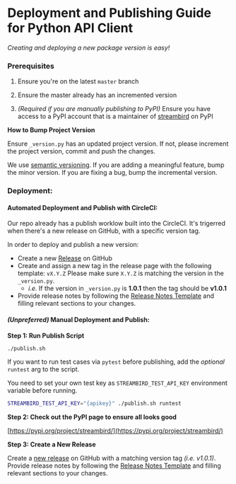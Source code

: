 # Deployment and Publishing Guide for Python API Client

_Creating and deploying a new package version is easy!_

### Prerequisites

1. Ensure you're on the latest `master` branch

2. Ensure the master already has an incremented version

3. *(Required if you are manually publishing to PyPI)* Ensure you have access to a PyPI account that is a maintainer of [streambird](https://pypi.org/project/streambird/) on PyPI

**How to Bump Project Version**

Ensure `_version.py` has an updated project version. If not, please increment the project version, commit and push the changes.

We use [semantic versioning](https://packaging.python.org/guides/distributing-packages-using-setuptools/#semantic-versioning-preferred). If you are adding a meaningful feature, bump the minor version. If you are fixing a bug, bump the incremental version.
### Deployment:


#### Automated Deployment and Publish with CircleCI:

Our repo already has a publish worklow built into the CircleCI. It's trigerred when there's a new release on GitHub, with a specific version tag.

In order to deploy and publish a new version:
- Create a new [Release](https://github.com/streambird/streambird-python/releases) on GitHub
- Create and assign a new tag in the release page with the following template: `vX.Y.Z` Please make sure `X.Y.Z` is matching the version in the `_version.py`.
  - *i.e.* If the version in `_version.py` is **1.0.1** then the tag should be **v1.0.1**
- Provide release notes by following the [Release Notes Template](release_notes_template.md) and filling relevant sections to your changes.
#### *(Unpreferred)* Manual Deployment and Publish:


**Step 1: Run Publish Script**

```bash
./publish.sh
```

If you want to run test cases via `pytest` before publishing, add the _optional_ `runtest` arg to the script.

You need to set your own test key as `STREAMBIRD_TEST_API_KEY` environment variable before running.

```bash
STREAMBIRD_TEST_API_KEY="{apikey}" ./publish.sh runtest
```

**Step 2: Check out the PyPI page to ensure all looks good**

[https://pypi.org/project/streambird/](https://pypi.org/project/streambird/)

**Step 3: Create a New Release**

Create a [new release](https://github.com/streambird/streambird-python/releases/new) on GitHub with a matching version tag _(i.e. v1.0.1)_. Provide release notes by following the [Release Notes Template](release_notes_template.md) and filling relevant sections to your changes.
